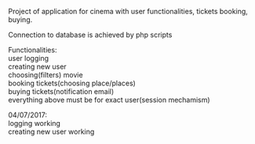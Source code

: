 Project of application for cinema with user functionalities, tickets booking, 
buying.

Connection to database is achieved by php scripts

Functionalities:    
    user logging    
    creating new user   
    choosing(filters) movie     
    booking tickets(choosing place/places)  
    buying tickets(notification email)  
    everything above must be for exact user(session mechamism)

04/07/2017:     
    logging             working     
    creating new user   working
    